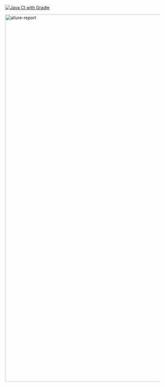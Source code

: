 [![Java CI with Gradle](https://github.com/Irina-Kalmykova/reporting/actions/workflows/gradle.yml/badge.svg)](https://github.com/Irina-Kalmykova/reporting/actions/workflows/gradle.yml)

<img width="1195" alt="allure-report" src="https://github.com/user-attachments/assets/fa6a844d-0427-4ade-aa50-8089d7bfd289" />